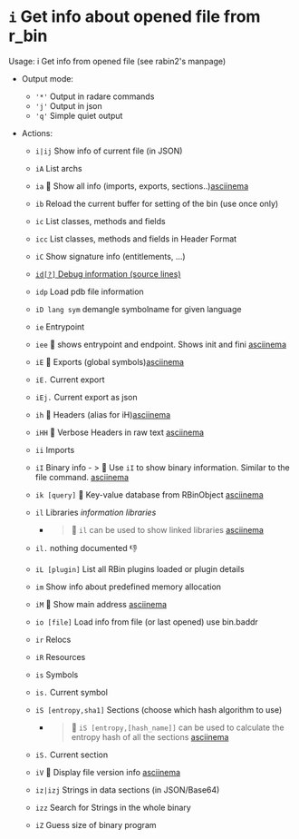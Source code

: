 <!-- TITLE: i -->

#  `i` Get info about opened file from r_bin

Usage: i Get info from opened file (see rabin2's manpage)

- Output mode:
  - `'*'` Output in radare commands
  - `'j'` Output in json
  - `'q'` Simple quiet output
- Actions:

  - `i|ij` Show info of current file (in JSON)
  - `iA` List archs
  - `ia` 🚀 Show all info (imports, exports, sections..)[asciinema](https://asciinema.org/a/rlo9BQBzPMQYktEAncjXcL9Dv)
  - `ib` Reload the current buffer for setting of the bin (use once only)
  - `ic` List classes, methods and fields
  - `icc` List classes, methods and fields in Header Format
  - `iC` Show signature info (entitlements, ...)

  - [ `id[?]` Debug information (source lines)](/options/i/id)

  - `idp` Load pdb file information
  - `iD lang sym` demangle symbolname for given language
  - `ie` Entrypoint
  - `iee` 🚀 shows entrypoint and endpoint. Shows init and fini [asciinema](https://asciinema.org/a/F8YVvY0pdwbHv5doPwOIfpaEF)
  - `iE` 🚀 Exports (global symbols)[asciinema](https://asciinema.org/a/v9Etp2ogAiAs7eQ48t0MFo2vn)
  - `iE.` Current export
  - `iEj.` Current export as json
  - `ih` 🚀 Headers (alias for iH)[asciinema](https://asciinema.org/a/gLPP1N62lTB6D6TYqkpiyDpWu)
  - `iHH` 🚀 Verbose Headers in raw text [asciinema](https://asciinema.org/a/zUatS7zmoYg0MyNZGvFAZo7jf)
  - `ii` Imports
  - `iI` Binary info
		- > 🚀 Use `iI` to show binary information. Similar to the file command. [asciinema](https://asciinema.org/a/OM5qi7NIRHefkmzCTBm4OizgR)
  - `ik [query]` 🚀 Key-value database from RBinObject [asciinema](https://asciinema.org/a/YRHebE7kO6N90U9BKMfsQeLFr)
  - `il` Libraries _information libraries_
	  - > 🚀 `il` can be used to show linked libraries [asciinema](https://asciinema.org/a/NYgYqTer5PAyoTLbOWp5UUqtP)
  - `il.` nothing documented 👎
  - `iL [plugin]` List all RBin plugins loaded or plugin details
  - `im` Show info about predefined memory allocation
  - `iM` 🚀 Show main address [asciinema](https://asciinema.org/a/iXmNYJwjuhEyRK1VH9xwsdX45)
  - `io [file]` Load info from file (or last opened) use bin.baddr
  - `ir` Relocs
  - `iR` Resources
  - `is` Symbols
  - `is.` Current symbol
  - `iS [entropy,sha1]` Sections (choose which hash algorithm to use)
	  - > 🚀 `iS [entropy,[hash_name]]` can be used to calculate the entropy hash of all the sections [asciinema](https://asciinema.org/a/FAoHCNVqvPqZVP6sOAvEp5myR)
  - `iS.` Current section
  - `iV` 🚀 Display file version info [asciinema](https://asciinema.org/a/yJAkokc6XysYA8iBqCUxYTRBf)
  - `iz|izj` Strings in data sections (in JSON/Base64)
  - `izz` Search for Strings in the whole binary
  - `iZ` Guess size of binary program

<p hidden>ij iA ia ib ic icc iC idp iD ie iE ih iHH ii iI ik il iL im iM io ir iR is iS iV iz izj izz iZ iee</p>